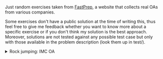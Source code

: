 Just random exercises taken from [FastPrep](https://www.fastprep.io/dashboard/problems), a website that collects real OAs from various companies. 

Some exercises don't have a public solution at the time of writing this, thus feel free to give me feedback whether you want to know more about a specific exercise or if you don't think my solution is the best approach. Moreover, solutions are not tested against any possible test case but only with those available in the problem description (look them up in test/).


<details>
<summary>Rock jumping: IMC OA </summary>
  
You need to cross a river by jumping on rocks, and some rocks may get submerged as water rises. Each rock has a height, 
and the water level starts to rise after you make your first jump. The goal is to determine the maximum water level such
that you can still jump across the river without exceeding the maximum jump distance (maxJump) and total energy (maxEnergy).
        
Return urn 10^9 if it's always possible, -1 if it's never possible or the maximum water level.
        
Constraints:
1. You can jump a maximum of maxJump distance at once.
2.	The total energy used in your jumps cannot exceed maxEnergy. The energy to jump between two positions is 
    equal to the square of the distance.
3.	A rock is submerged if the water level is greater than its height, making it unusable for jumps.

Inputs:
1. width: The width of the river (distance from x = 0, where you start, x = width).
2. numRocks: Number of rocks in the river.
3. maxJump: Maximum jump distance.
4. maxEnergy: Maximum total energy you can use.
5. Two arrays: x: The x-coordinates of the rocks; height: The height of each rock (in non-decreasing order)
</details>
    